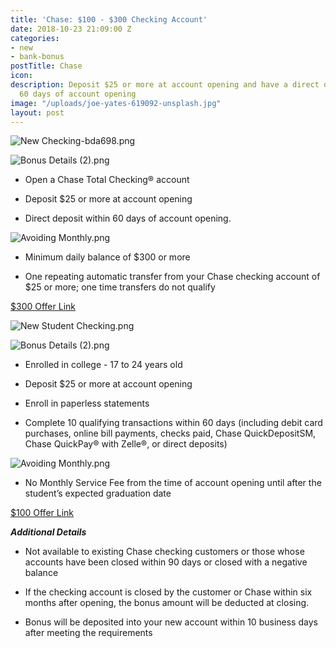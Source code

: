 ```yaml
---
title: 'Chase: $100 - $300 Checking Account'
date: 2018-10-23 21:09:00 Z
categories:
- new
- bank-bonus
postTitle: Chase
icon: 
description: Deposit $25 or more at account opening and have a direct deposit within
  60 days of account opening
image: "/uploads/joe-yates-619092-unsplash.jpg"
layout: post
---
```


![New Checking-bda698.png](/uploads/New%20Checking-bda698.png)

![Bonus Details (2).png](/uploads/Bonus%20Details%20(2).png)

* Open a Chase Total Checking® account

* Deposit $25 or more at account opening

* Direct deposit within 60 days of account opening.

![Avoiding Monthly.png](/uploads/Avoiding%20Monthly.png)

* Minimum daily balance of $300 or more

* One repeating automatic transfer from your Chase checking account of $25 or more; one time transfers do not qualify

[$300 Offer Link](https://accounts.chase.com/consumer/banking/extemail?code=GG2669996FX3D9Y1&jp_cmp=rb/59666/ema/LC-NM096/Body_Image_1)

![New Student Checking.png](/uploads/New%20Student%20Checking.png)

![Bonus Details (2).png](/uploads/Bonus%20Details%20(2).png)

* Enrolled in college - 17 to 24 years old

* Deposit $25 or more at account opening

* Enroll in paperless statements

* Complete 10 qualifying transactions within 60 days (including debit card purchases, online bill payments, checks paid, Chase QuickDepositSM, Chase QuickPay® with Zelle®, or direct deposits)

![Avoiding Monthly.png](/uploads/Avoiding%20Monthly.png)

* No Monthly Service Fee from the time of account opening until after the student’s expected graduation date

[$100 Offer Link](https://www.chase.com/personal/checking/student-checking)

***Additional Details***

* Not available to existing Chase checking customers or those whose accounts have been closed within 90 days or closed with a negative balance

* If the checking account is closed by the customer or Chase within six months after opening, the bonus amount will be deducted at closing.

* Bonus will be deposited into your new account within 10 business days after meeting the requirements